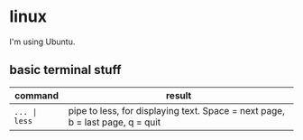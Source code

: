# linux
I'm using Ubuntu.

## basic terminal stuff

| command | result |
| --- | --- |
| `... \| less` | pipe to less, for displaying text. Space = next page, b = last page, q = quit |

